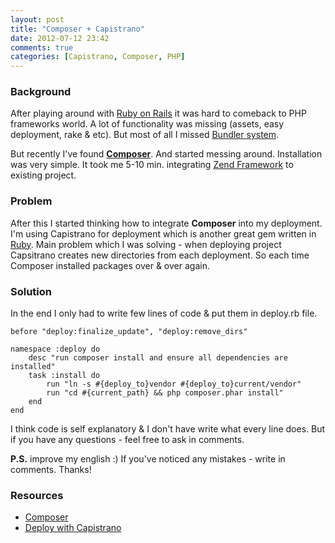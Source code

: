```yaml
---
layout: post
title: "Composer + Capistrano"
date: 2012-07-12 23:42
comments: true
categories: [Capistrano, Composer, PHP]
---
```


<h3>Background</h3>

After playing around with <a href="http://rubyonrails.org/" target="_blank">Ruby on Rails</a> it was hard to comeback to PHP frameworks world. A lot of functionality was missing (assets, easy deployment, rake & etc). But most of all I missed <a href="http://gembundler.com/" target="_blank">Bundler system</a>.

But recently I've found <strong><a href="http://www.getcomposer.org" target="_blank">Composer</a></strong>. And started messing around. Installation was very simple. It took me 5-10 min. integrating <a href="http://framework.zend.com" target="_blank">Zend Framework</a> to existing project.

<h3>Problem</h3>

After this I started thinking how to integrate <strong>Composer</strong> into my deployment. I'm using Capistrano for deployment which is another great gem written in <a href="http://www.ruby-lang.org/en/" target="_blank">Ruby</a>. Main problem which I was solving - when deploying project Capsitrano creates new directories from each deployment. So each time Composer installed packages over & over again.

<h3>Solution</h3>

In the end I only had to write few lines of code & put them in deploy.rb file.

    before "deploy:finalize_update", "deploy:remove_dirs"

    namespace :deploy do
        desc "run composer install and ensure all dependencies are installed"
        task :install do
            run "ln -s #{deploy_to}vendor #{deploy_to}current/vendor"
            run "cd #{current_path} && php composer.phar install"
        end
    end
    
I think code is self explanatory & I don't have write what every line does. But if you have any questions - feel free to ask in comments.

<strong>P.S.</strong> improve my english :) If you've noticed any mistakes - write in comments. Thanks!

<h3>Resources</h3>
<ul>
    <li><a href="http://www.getcomposer.org" target="_blank">Composer</a></li>
    <li><a href="http://guides.beanstalkapp.com/deployments/deploy-with-capistrano.html" target="_blank">Deploy with Capistrano</a></li>
</ul>